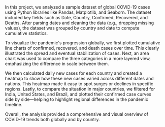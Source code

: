 In this project, we analyzed a sample dataset of global COVID-19 cases using Python libraries like Pandas, Matplotlib, and Seaborn. The dataset included key fields such as Date, Country, Confirmed, Recovered, and Deaths. After parsing dates and cleaning the data (e.g., dropping missing values), the dataset was grouped by country and date to compute cumulative statistics.

To visualize the pandemic's progression globally, we first plotted cumulative line charts of confirmed, recovered, and death cases over time. This clearly illustrated the spread and eventual stabilization of cases. Next, an area chart was used to compare the three categories in a more layered view, emphasizing the difference in scale between them.

We then calculated daily new cases for each country and created a heatmap to show how these new cases varied across different dates and nations. This heatmap made it easy to spot surges or declines in specific regions. Lastly, to compare the situation in major countries, we filtered for India, United States, and Brazil, and plotted their confirmed case curves side by side—helping to highlight regional differences in the pandemic timeline.

Overall, the analysis provided a comprehensive and visual overview of COVID-19 trends both globally and by country.

